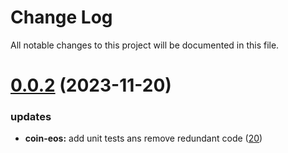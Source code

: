 
# Change Log

All notable changes to this project will be documented in this file.

# [0.0.2](https://github.com/okx/go-wallet-sdk) (2023-11-20)

### updates

- **coin-eos:** add unit tests ans remove redundant code ([20](https://github.com/okx/go-wallet-sdk/pull/20))
